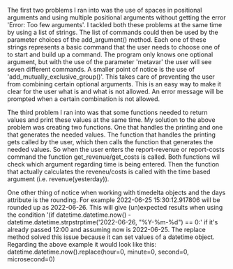 The first two problems I ran into was the use of spaces in positional arguments and using multiple
positional arguments without getting the error 'Error: Too few arguments'. I tackled both these problems
at the same time by using a list of strings. The list of commands could then be used by the parameter
choices of the add_argument() method. Each one of these strings represents a basic command that the user
needs to choose one of to start and build up a command. 
The program only knows one optional argument, but with the use of the parameter 'metavar' the user will
see seven different commands. 
A smaller point of notice is the use of 'add_mutually_exclusive_group()'. This takes care
of preventing the user from combining certain optional arguments. This is an easy way to make it clear
for the user what is and what is not allowed. An error message will be prompted when a certain combination
is not allowed.

The third problem I ran into was that some functions needed to return values and print these values at
the same time. My solution to the above problem was creating two functions. One that handles the printing
and one that generates the needed values. The function that handles the printing gets called by the user, 
which then calls the function that generates the needed values. So when the user enters the report-revenue
or report-costs command the function get_revenue/get_costs is called. Both functions wil check which argument
regarding time is being entered. Then the function that actually calculates the reveneu/costs is called with
the time based argument (i.e. revenue(yesterday)).

One other thing of notice when working with timedelta objects and the days attribute is the rounding. For
example 2022-06-25 15:30:12.917806 will be rounded up as 2022-06-26. This will give (un)expected results 
when using the condition '(if datetime.datetime.now() - datetime.datetime.strpstrptime('2022-06-26, "%Y-%m-%d") == 0:'
if it's already passed 12:00 and assuming now is 2022-06-25. 
The replace method solved this issue because it can set values of a datetime object. Regarding the above example
it would look like this: datetime.datetime.now().replace(hour=0, minute=0, second=0, microsecond=0)